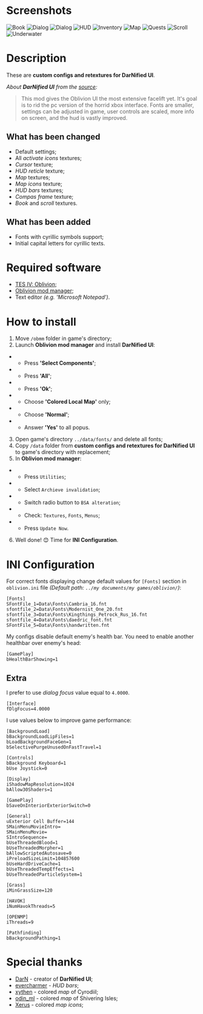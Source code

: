 # Screenshots

![Book](screenshots/book.jpg)
![Dialog](screenshots/dialog-1.jpg)
![Dialog](screenshots/dialog-2.jpg)
![HUD](screenshots/hud.jpg)
![Inventory](screenshots/inventory.jpg)
![Map](screenshots/map.jpg)
![Quests](screenshots/quests.jpg)
![Scroll](screenshots/scroll.jpg)
![Underwater](screenshots/underwater.jpg)

# Description

These are **custom configs and retextures for DarNified UI**.

_About **DarNified UI** from the [source](https://www.nexusmods.com/oblivion/mods/10763 'Nexus Mods'):_

> This mod gives the Oblivion UI the most extensive facelift yet. It\'s goal is to rid the pc version of the horrid xbox interface. Fonts are smaller, settings can be adjusted in game, user controls are scaled, more info on screen, and the hud is vastly improved.

## What has been changed

- Default settings;
- All _activate icons_ textures;
- _Cursor_ texture;
- _HUD reticle_ texture;
- _Map_ textures;
- _Map icons_ texture;
- _HUD bars_ textures;
- _Compas frame_ texture;
- _Book_ and _scroll_ textures.

## What has been added

- Fonts with cyrillic symbols support;
- Initial capital letters for cyrillic texts.

# Required software

- [TES IV: Oblivion](https://store.steampowered.com/app/22330/The_Elder_Scrolls_IV_Oblivion_Game_of_the_Year_Edition/ 'Steam');
- [Oblivion mod manager](https://www.nexusmods.com/oblivion/mods/10763 'Nexus Mods');
- Text editor _(e.g. 'Microsoft Notepad')_.

# How to install

1. Move `/obmm` folder in game's directory;
2. Launch **Oblivion mod manager** and install **DarNified UI**:

- - Press **'Select Components'**;
- - Press **'All'**;
- - Press **'Ok'**;
- - Choose **'Colored Local Map'** only;
- - Choose **'Normal'**;
- - Answer **'Yes'** to all popus.

3. Open game's directory `../data/fonts/` and delete all fonts;
4. Copy `/data` folder from **custom configs and retextures for DarNified UI** to game's directory with replacement;
5. In **Oblivion mod manager**:

- - Press `Utilities`;
- - Select `Archieve invalidation`;
- - Switch radio button to `BSA alteration`;
- - Check: `Textures`, `Fonts`, `Menus`;
- - Press `Update Now`.

6. Well done! 😊 Time for **INI Configuration**.

# INI Configuration

For correct fonts displaying change default values for `[Fonts]` section in `oblivion.ini` file _(Default path: `../my documents/my games/oblivion/`)_:

```
[Fonts]
SFontFile_1=Data\Fonts\Cambria_16.fnt
sfontfile_2=Data\Fonts\Modernist_One_20.fnt
sfontfile_3=Data\Fonts\Kingthings_Petrock_Rus_16.fnt
sfontfile_4=Data\Fonts\daedric_font.fnt
SFontFile_5=Data\Fonts\handwritten.fnt
```

My configs disable default enemy's health bar. You need to enable another healthbar over enemy's head:

```
[GamePlay]
bHealthBarShowing=1
```

## Extra

I prefer to use _dialog focus_ value equal to `4.0000`.

```
[Interface]
fDlgFocus=4.0000
```

I use values below to improve game performance:

```
[BackgroundLoad]
bBackgroundLoadLipFiles=1
bLoadBackgroundFaceGen=1
bSelectivePurgeUnusedOnFastTravel=1

[Controls]
bBackground Keyboard=1
bUse Joystick=0

[Display]
iShadowMapResolution=1024
bAllow30Shaders=1

[GamePlay]
bSaveOnInteriorExteriorSwitch=0

[General]
uExterior Cell Buffer=144
SMainMenuMovieIntro=
SMainMenuMovie=
SIntroSequence=
bUseThreadedBlood=1
bUseThreadedMorpher=1
bAllowScriptedAutosave=0
iPreloadSizeLimit=104857600
bUseHardDriveCache=1
bUseThreadedTempEffects=1
bUseThreadedParticleSystem=1

[Grass]
iMinGrassSize=120

[HAVOK]
iNumHavokThreads=5

[OPENMP]
iThreads=9

[Pathfinding]
bBackgroundPathing=1
```

# Special thanks

- [DarN](https://www.nexusmods.com/oblivion/mods/10763 'Nexus Mods') - creator of **DarNified UI**;
- [evercharmer](https://www.nexusmods.com/oblivion/mods/39702 'Nexus Mods') - _HUD bars_;
- [xythen](https://www.nexusmods.com/oblivion/mods/3002 'Nexus Mods') - colored _map_ of Cyrodiil;
- [odin_ml](https://www.nexusmods.com/oblivion/mods/16640 'Nexus Mods') - colored _map_ of Shivering Isles;
- [Xerus](https://www.nexusmods.com/oblivion/mods/32450 'Nexus Mods') - colored _map icons_;
